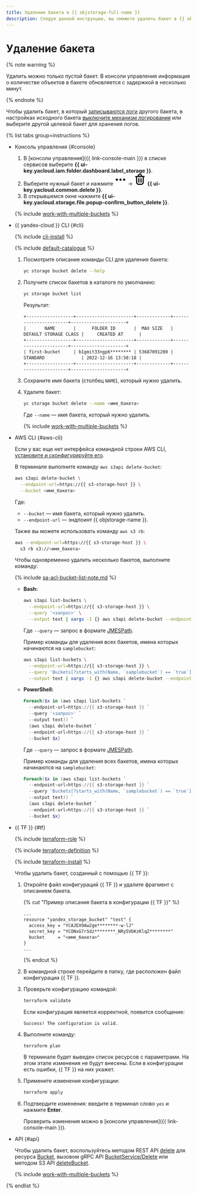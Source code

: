 ```yaml
---
title: Удаление бакета в {{ objstorage-full-name }}
description: Следуя данной инструкции, вы сможете удалить бакет в {{ objstorage-name }}.
---
```


# Удаление бакета

{% note warning %}

Удалить можно только пустой бакет. В консоли управления информация о количестве объектов в бакете обновляется с задержкой в несколько минут.

{% endnote %}

Чтобы удалить бакет, в который [записываются логи](../../concepts/server-logs.md) другого бакета, в настройках исходного бакета [выключите механизм логирования](enable-logging.md#stop-logging) или выберите другой целевой бакет для хранения логов.

{% list tabs group=instructions %}

- Консоль управления {#console}

  1. В [консоли управления]({{ link-console-main }}) в списке сервисов выберите **{{ ui-key.yacloud.iam.folder.dashboard.label_storage }}**.
  1. Выберите нужный бакет и нажмите ![image](../../../_assets/console-icons/ellipsis.svg) → ![image](../../../_assets/console-icons/trash-bin.svg) **{{ ui-key.yacloud.common.delete }}**.
  1. В открывшемся окне нажмите **{{ ui-key.yacloud.storage.file.popup-confirm_button_delete }}**.

  {% include [work-with-multiple-buckets](../../../_includes/storage/work-with-multiple-buckets.md) %}

- {{ yandex-cloud }} CLI {#cli}

  {% include [cli-install](../../../_includes/cli-install.md) %}

  {% include [default-catalogue](../../../_includes/default-catalogue.md) %}

  1. Посмотрите описание команды CLI для удаления бакета:

      ```bash
      yc storage bucket delete --help
      ```

  1. Получите список бакетов в каталоге по умолчанию:

      ```bash
      yc storage bucket list
      ```

      Результат:

      ```text
      +------------------+----------------------+-------------+-----------------------+---------------------+
      |       NAME       |      FOLDER ID       |  MAX SIZE   | DEFAULT STORAGE CLASS |     CREATED AT      |
      +------------------+----------------------+-------------+-----------------------+---------------------+
      | first-bucket     | b1gmit33ngp6******** | 53687091200 | STANDARD              | 2022-12-16 13:58:18 |
      +------------------+----------------------+-------------+-----------------------+---------------------+
      ```

  1. Сохраните имя бакета (столбец `NAME`), который нужно удалить.
  1. Удалите бакет:

      ```bash
      yc storage bucket delete --name <имя_бакета>
      ```

      Где `--name` — имя бакета, который нужно удалить.

      {% include [work-with-multiple-buckets](../../../_includes/storage/work-with-multiple-buckets.md) %}

- AWS CLI {#aws-cli}

  Если у вас еще нет интерфейса командной строки AWS CLI, [установите и сконфигурируйте его](../../tools/aws-cli.md).

  В терминале выполните команду `aws s3api delete-bucket`:

  ```bash
  aws s3api delete-bucket \
    --endpoint-url=https://{{ s3-storage-host }} \
    --bucket <имя_бакета>
  ```

  Где:
  * `--bucket` — имя бакета, который нужно удалить.
  * `--endpoint-url` — эндпоинт {{ objstorage-name }}.

  Также вы можете использовать команду `aws s3 rb`:

  ```bash
  aws --endpoint-url=https://{{ s3-storage-host }} \
    s3 rb s3://<имя_бакета>
  ```

  Чтобы одновременно удалить несколько бакетов, выполните команду:

  {% include [sa-acl-bucket-list-note.md](../../../_includes/storage/sa-acl-bucket-list-note.md) %}

  * **Bash:**

    ```bash
    aws s3api list-buckets \
      --endpoint-url=https://{{ s3-storage-host }} \
      --query '<запрос>' \
      --output text | xargs -I {} aws s3api delete-bucket --endpoint-url=https://{{ s3-storage-host }} --bucket {}
    ```

    Где `--query` — запрос в формате [JMESPath](https://jmespath.org/).

    Пример команды для удаления всех бакетов, имена которых начинаются на `samplebucket`:

    ```bash
    aws s3api list-buckets \
      --endpoint-url=https://{{ s3-storage-host }} \
      --query 'Buckets[?starts_with(Name, `samplebucket`) == `true`].[Name]' \
      --output text | xargs -I {} aws s3api delete-bucket --endpoint-url=https://{{ s3-storage-host }} --bucket {}
    ```

  * **PowerShell:**

    ```powershell
    Foreach($x in (aws s3api list-buckets `
      --endpoint-url=https://{{ s3-storage-host }} `
      --query '<запрос>' `
      --output text)) `
      {aws s3api delete-bucket `
      --endpoint-url=https://{{ s3-storage-host }} `
      --bucket $x}
    ```

    Где `--query` — запрос в формате [JMESPath](https://jmespath.org/).

    Пример команды для удаления всех бакетов, имена которых начинаются на `samplebucket`:

    ```powershell
    Foreach($x in (aws s3api list-buckets `
      --endpoint-url=https://{{ s3-storage-host }} `
      --query 'Buckets[?starts_with(Name, `samplebucket`) == `true`].[Name]' `
      --output text)) `
      {aws s3api delete-bucket `
      --endpoint-url=https://{{ s3-storage-host }} `
      --bucket $x}
    ```

- {{ TF }} {#tf}

  {% include [terraform-role](../../../_includes/storage/terraform-role.md) %}

  {% include [terraform-definition](../../../_tutorials/_tutorials_includes/terraform-definition.md) %}

  
  {% include [terraform-install](../../../_includes/terraform-install.md) %}


  Чтобы удалить бакет, созданный с помощью {{ TF }}:
  1. Откройте файл конфигураций {{ TF }} и удалите фрагмент с описанием бакета.

     {% cut "Пример описания бакета в конфигурации {{ TF }}" %}

     ```hcl
     ...
     resource "yandex_storage_bucket" "test" {
       access_key = "YCAJEX9Aw2ge********-w-lJ"
       secret_key = "YCONxG7rSdz********_NRy5VbKzKlqZ********"
       bucket     = "<имя_бакета>"
     }
     ...
     ```

     {% endcut %}

  1. В командной строке перейдите в папку, где расположен файл конфигурации {{ TF }}.
  1. Проверьте конфигурацию командой:

     ```bash
     terraform validate
     ```

     Если конфигурация является корректной, появится сообщение:

     ```text
     Success! The configuration is valid.
     ```

  1. Выполните команду:

     ```bash
     terraform plan
     ```

     В терминале будет выведен список ресурсов с параметрами. На этом этапе изменения не будут внесены. Если в конфигурации есть ошибки, {{ TF }} на них укажет.
  1. Примените изменения конфигурации:

     ```bash
     terraform apply
     ```

  1. Подтвердите изменения: введите в терминал слово `yes` и нажмите **Enter**.

     Проверить изменения можно в [консоли управления]({{ link-console-main }}).

- API {#api}

  Чтобы удалить бакет, воспользуйтесь методом REST API [delete](../../api-ref/Bucket/delete.md) для ресурса [Bucket](../../api-ref/Bucket/index.md), вызовом gRPC API [BucketService/Delete](../../api-ref/grpc/Bucket/delete.md) или методом S3 API [deleteBucket](../../s3/api-ref/bucket/delete.md).

  {% include [work-with-multiple-buckets](../../../_includes/storage/work-with-multiple-buckets.md) %}

{% endlist %}
